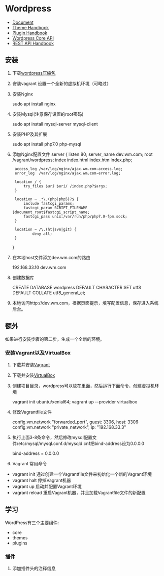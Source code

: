 # Wordpress
  - [Document](https://cn.wordpress.org/)
  - [Theme Handbook](https://developer.wordpress.org/themes/)
  - [Plugin Handbook](https://developer.wordpress.org/plugins/intro/)
  - [Wordpress Core API](https://make.wordpress.org/core/handbook/best-practices/core-apis/)
  - [REST API Handbook](https://developer.wordpress.org/rest-api/)

## 安装
1. 下载[wordpress压缩包](https://cn.wordpress.org/wordpress-4.7.3-zh_CN.zip)
2. 安装vagrant 设置一个全新的虚拟机环境（可略过）
3. 安装Nginx

    sudo apt install nginx

4. 安装Mysql(注意保存设置的root密码)

    sudo apt install mysql-server mysql-client

5. 安装PHP及其扩展

    sudo apt install php7.0 php-mysql

6. 添加Nginx配置文件
    server {
        listen       80;
        server_name  dev.wm.com;
        root  /vagrant/wordpress;
        index index.html index.htm index.php;

        access_log /var/log/nginx/ajax.wm.com-access.log;
        error_log  /var/log/nginx/ajax.wm.com-error.log;

        location / {
            try_files $uri $uri/ /index.php?$args;
        }

        location ~ .*\.(php|php5)?$ {
            include fastcgi_params;
            fastcgi_param SCRIPT_FILENAME $document_root$fastcgi_script_name;
            fastcgi_pass unix:/var/run/php/php7.0-fpm.sock;
        }

        location ~ /\.(ht|svn|git) {
                deny all;
        }
    }

7. 在本地host文件添加dev.wm.com的路由

    192.168.33.10  dev.wm.com

8. 创建数据库

    CREATE DATABASE wordpress DEFAULT CHARACTER SET utf8 DEFAULT COLLATE utf8_general_ci;

9. 本地访问http://dev.wm.com，根据页面提示，填写配置信息，保存进入系统后台。

## 额外
如果进行安装步骤的第二步，生成一个全新的环境。

### 安装Vagrant以及VirtualBox
1. 下载并安装[Vagrant](https://www.vagrantup.com/downloads.html)
2. 下载并安装[VirtualBox](https://www.virtualbox.org/wiki/Linux_Downloads)
3. 创建项目目录，wordpress可以放在里面，然后运行下面命令，创建虚拟机环境

    vagrant init ubuntu/xenial64; vagrant up --provider virtualbox

4. 修改Vagrantfile文件

    config.vm.network "forwarded_port", guest: 3306, host: 3306
    config.vm.network "private_network", ip: "192.168.33.3"

5. 执行上面3-8条命令，然后修改mysql配置文件/etc/mysql/mysql.conf.d/mysqld.cnf把bind-address设为0.0.0.0

    bind-address            = 0.0.0.0

6. Vagrant 常用命令
  - vagrant init    通过创建一个Vagrantfile文件来初始化一个新的Vagrant环境
  - vagrant halt    停掉Vagrant机器
  - vagrant up      启动并配置Vagrant环境
  - vagrant reload  重启Vagrant机器，并且加载Vagrantfile文件的新配置

## 学习
WordPress有三个主要组件:
  - core
  - themes
  - plugins

### 插件
1. 添加插件头的注释信息

    <?php
    /*
    Plugin Name: YOUR PLUGIN NAME
    */
